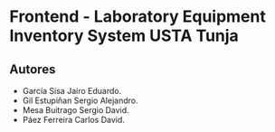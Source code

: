 # Frontend - Laboratory Equipment Inventory System USTA Tunja

## Autores

- García Sisa Jairo Eduardo.
- Gil Estupiñan Sergio Alejandro.
- Mesa Buitrago Sergio David.
- Páez Ferreira Carlos David.
